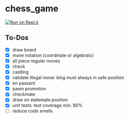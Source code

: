# chess_game
[![Run on Repl.it](https://repl.it/badge/github/marcdewa/chess_game)](https://repl.it/github/marcdewa/chess_game)
## To-Dos

- [x] draw board
- [x] move notation (coordinate or algebraic)
- [x] all piece regular moves
- [x] check
- [x] castling
- [x] validate illegal move: king must always in safe position
- [x] en passant
- [x] pawn promotion
- [x] checkmate
- [x] draw on stalemate position
- [x] unit tests: test coverage min. 90%
- [ ] reduce code smells
